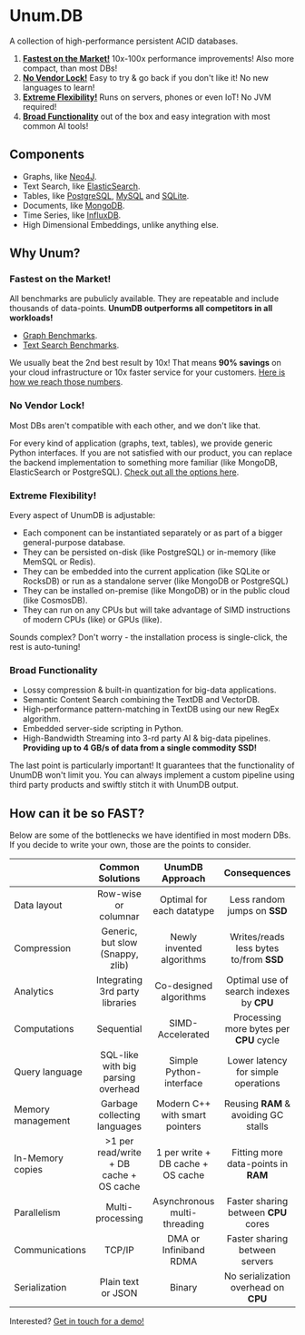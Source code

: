 # Unum.DB

A collection of high-performance persistent ACID databases.

1. [**Fastest on the Market!**](#fastest-on-the-market) 10x-100x performance improvements! Also more compact, than most DBs!
2. [**No Vendor Lock!**](#no-vendor-lock) Easy to try & go back if you don't like it! No new languages to learn!
3. [**Extreme Flexibility!**](#extreme-flexibility) Runs on servers, phones or even IoT! No JVM required!
4. [**Broad Functionality**](#broad-functionality) out of the box and easy integration with most common AI tools!

## Components

* Graphs, like [Neo4J](https://neo4j.com).
* Text Search, like [ElasticSearch](https://elastic.co).
* Tables, like [PostgreSQL](https://postgresql.org), [MySQL](https://mysql.com) and [SQLite](https://sqlite.org).
* Documents, like [MongoDB](https://mongodb.com).
* Time Series, like [InfluxDB](https://influxdata.com).
* High Dimensional Embeddings, unlike anything else.
  
## Why Unum?

### Fastest on the Market!

All benchmarks are pubulicly available. They are repeatable and include thousands of data-points. **UnumDB outperforms all competitors in all workloads!**

* [Graph Benchmarks](https://github.com/unumxyz/PyWrappedDBs/tree/master/BenchGraphs/MacbookPro).
* [Text Search Benchmarks](https://github.com/unumxyz/PyWrappedDBs/tree/master/BenchDocs/MacbookPro).

We usually beat the 2nd best result by 10x! That means **90% savings** on your cloud infrastructure or 10x faster service for your customers. [Here is how we reach those numbers](#how-can-it-be-so-fast).

### No Vendor Lock!

Most DBs aren't compatible with each other, and we don't like that. <br/>

For every kind of application (graphs, text, tables), we provide generic Python interfaces. If you are not satisfied with our product, you can replace the backend implementation to something more familiar (like MongoDB, ElasticSearch or PostgreSQL). [Check out all the options here](https://github.com/unumxyz/PyWrappedDBs).

### Extreme Flexibility!

Every aspect of UnumDB is adjustable:

* Each component can be instantiated separately or as part of a bigger general-purpose database.
* They can be persisted on-disk (like PostgreSQL) or in-memory (like MemSQL or Redis).
* They can be embedded into the current application (like SQLite or RocksDB) or run as a standalone server (like MongoDB or PostgreSQL)
* They can be installed on-premise (like MongoDB) or in the public cloud (like CosmosDB).
* They can run on any CPUs but will take advantage of SIMD instructions of modern CPUs (like) or GPUs (like).

Sounds complex? Don't worry - the installation process is single-click, the rest is auto-tuning!

### Broad Functionality

* Lossy compression & built-in quantization for big-data applications.
* Semantic Content Search combining the TextDB and VectorDB.
* High-performance pattern-matching in TextDB using our new RegEx algorithm.
* Embedded server-side scripting in Python.
* High-Bandwidth Streaming into 3-rd party AI & big-data pipelines. **Providing up to 4 GB/s of data from a single commodity SSD!**

The last point is particularly important! It guarantees that the functionality of UnumDB won't limit you. You can always implement a custom pipeline using third party products and swiftly stitch it with UnumDB output.

## How can it be so FAST?

Below are some of the bottlenecks we have identified in most modern DBs. <br/>
If you decide to write your own, those are the points to consider. 

|                   |            Common Solutions             |          UnumDB Approach          |             **Consequences**             |
| :---------------- | :-------------------------------------: | :-------------------------------: | :--------------------------------------: |
| Data layout       |          Row-wise or columnar           |     Optimal for each datatype     |       Less random jumps on **SSD**       |
| Compression       |    Generic, but slow (Snappy, zlib)     |     Newly invented algorithms     | Writes/reads less bytes to/from **SSD**  |
| Analytics         |     Integrating 3rd party libraries     |      Co-designed algorithms       | Optimal use of search indexes by **CPU** |
| Computations      |               Sequential                |         SIMD-Accelerated          | Processing more bytes per **CPU** cycle  |
| Query language    |   SQL-like with big parsing overhead    |      Simple Python-interface      |   Lower latency for simple operations    |
| Memory management |      Garbage collecting languages       |  Modern C++ with smart pointers   |   Reusing **RAM** & avoiding GC stalls   |
| In-Memory copies  | >1 per read/write + DB cache + OS cache | 1 per write + DB cache + OS cache |   Fitting more data-points in **RAM**    |
| Parallelism       |            Multi-processing             |   Asynchronous multi-threading    |   Faster sharing between **CPU** cores   |
| Communications    |                 TCP/IP                  |      DMA or Infiniband RDMA       |      Faster sharing between servers      |
| Serialization     |           Plain text or JSON            |              Binary               |   No serialization overhead on **CPU**   |

Interested? [Get in touch for a demo!](mailto:info@unum.xyz)